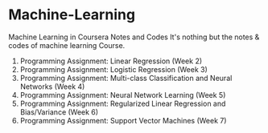 # Machine-Learning
Machine Learning in Coursera Notes and Codes
It's nothing but the notes & codes of machine learning Course.

1. Programming Assignment: Linear Regression (Week 2)
2. Programming Assignment: Logistic Regression (Week 3)
3. Programming Assignment: Multi-class Classification and Neural Networks (Week 4)
5. Programming Assignment: Neural Network Learning (Week 5)
6. Programming Assignment: Regularized Linear Regression and Bias/Variance (Week 6)
7. Programming Assignment: Support Vector Machines (Week 7)
